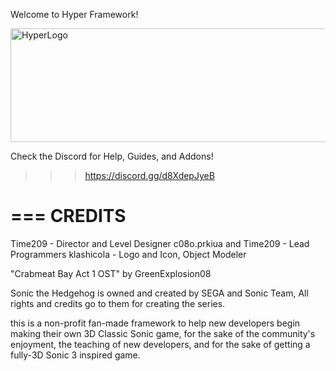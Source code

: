Welcome to Hyper Framework!

<img width="613" height="182" alt="HyperLogo" src="https://github.com/user-attachments/assets/a9ec2bcb-d2ee-4157-b1fb-7cd3d6a619ae" />

Check the Discord for Help, Guides, and Addons!
>>> https://discord.gg/d8XdepJyeB

===
CREDITS
===

Time209 - Director and Level Designer
c08o.prkiua and Time209 - Lead Programmers
klashicola - Logo and Icon, Object Modeler

"Crabmeat Bay Act 1 OST" by GreenExplosion08

Sonic the Hedgehog is owned and created by SEGA and Sonic Team, 
All rights and credits go to them for creating the series.

this is a non-profit fan-made framework to help new developers begin making their own 3D Classic
Sonic game, for the sake of the community's enjoyment, the teaching of new developers, and for the
sake of getting a fully-3D Sonic 3 inspired game.
